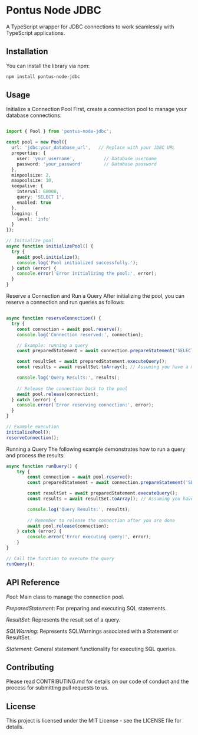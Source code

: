 # Pontus Node JDBC

A TypeScript wrapper for JDBC connections to work seamlessly with TypeScript applications.

## Installation

You can install the library via npm:

```bash
npm install pontus-node-jdbc
```
## Usage
Initialize a Connection Pool
First, create a connection pool to manage your database connections:

```typescript

import { Pool } from 'pontus-node-jdbc';

const pool = new Pool({
  url: 'jdbc:your_database_url',   // Replace with your JDBC URL
  properties: {
    user: 'your_username',           // Database username
    password: 'your_password'        // Database password
  },
  minpoolsize: 2,
  maxpoolsize: 10,
  keepalive: {
    interval: 60000,
    query: 'SELECT 1',
    enabled: true
  },
  logging: {
    level: 'info'
  }
});

// Initialize pool
async function initializePool() {
  try {
    await pool.initialize();
    console.log('Pool initialized successfully.');
  } catch (error) {
    console.error('Error initializing the pool:', error);
  }
}
```
Reserve a Connection and Run a Query
After initializing the pool, you can reserve a connection and run queries as follows:

```typescript

async function reserveConnection() {
  try {
    const connection = await pool.reserve();
    console.log('Connection reserved:', connection);

    // Example: running a query
    const preparedStatement = await connection.prepareStatement('SELECT * FROM your_table'); // Replace `your_table` with your actual table name

    const resultSet = await preparedStatement.executeQuery();
    const results = await resultSet.toArray(); // Assuming you have a method to convert ResultSet to an array

    console.log('Query Results:', results);
    
    // Release the connection back to the pool
    await pool.release(connection);
  } catch (error) {
    console.error('Error reserving connection:', error);
  }
}

// Example execution
initializePool();
reserveConnection();
```
Running a Query
The following example demonstrates how to run a query and process the results:

```typescript
async function runQuery() {
    try {
        const connection = await pool.reserve();
        const preparedStatement = await connection.prepareStatement('SELECT * FROM your_table'); // Replace `your_table` with your actual table name

        const resultSet = await preparedStatement.executeQuery();
        const results = await resultSet.toArray(); // Assuming you have a method to convert ResultSet to an array

        console.log('Query Results:', results);
        
        // Remember to release the connection after you are done
        await pool.release(connection);
    } catch (error) {
        console.error('Error executing query:', error);
    }
}

// Call the function to execute the query
runQuery();
```
## API Reference

*Pool*: Main class to manage the connection pool.

*PreparedStatement*: For preparing and executing SQL statements.

*ResultSet*: Represents the result set of a query.

*SQLWarning*: Represents SQLWarnings associated with a Statement or ResultSet.

*Statement*: General statement functionality for executing SQL queries.

## Contributing
Please read CONTRIBUTING.md for details on our code of conduct and the process for submitting pull requests to us.

## License
This project is licensed under the MIT License - see the LICENSE file for details.
